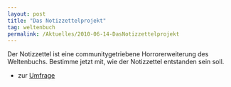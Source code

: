 ```yaml
---
layout: post
title: "Das Notizzettelprojekt"
tag: weltenbuch
permalink: /Aktuelles/2010-06-14-DasNotizzettelprojekt
---
```


Der Notizzettel ist eine communitygetriebene Horrorerweiterung des Weltenbuchs. Bestimme jetzt mit, wie der Notizzettel entstanden sein soll.

- zur [Umfrage](http://tanelorn.net/index.php/topic,55568.0.html)


